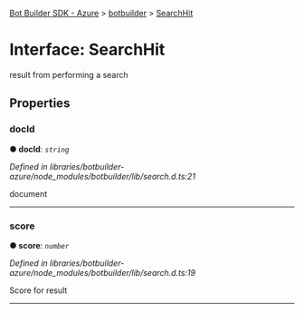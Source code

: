 [Bot Builder SDK - Azure](../README.md) > [botbuilder](../modules/botbuilder.md) > [SearchHit](../interfaces/botbuilder.searchhit.md)



# Interface: SearchHit


result from performing a search


## Properties
<a id="docid"></a>

###  docId

**●  docId**:  *`string`* 

*Defined in libraries/botbuilder-azure/node_modules/botbuilder/lib/search.d.ts:21*



document




___

<a id="score"></a>

###  score

**●  score**:  *`number`* 

*Defined in libraries/botbuilder-azure/node_modules/botbuilder/lib/search.d.ts:19*



Score for result




___


